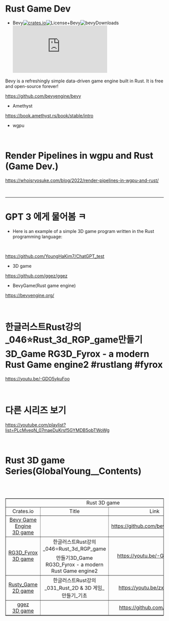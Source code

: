 # Rust Game Dev

- Bevy[![crates.io](https://img.shields.io/crates/v/bevy.svg)](https://crates.io/crates/bevy)![License+Bevy](https://img.shields.io/badge/license-MIT%2FApache-blue.svg)![bevyDownloads](https://img.shields.io/crates/d/bevy.svg)![bevystar](https://ghbtns.com/github-btn.html?user=twbs&repo=bevyengine&type=star&count=true)

Bevy is a refreshingly simple data-driven game engine built in Rust. It is free and open-source forever!

https://github.com/bevyengine/bevy

- Amethyst

https://book.amethyst.rs/book/stable/intro

- wgpu

<br>

# Render Pipelines in wgpu and Rust (Game Dev.)

https://whoisryosuke.com/blog/2022/render-pipelines-in-wgpu-and-rust/

<br>

<hr>


# GPT 3 에게 물어봄 ㅋ

- Here is an example of a simple 3D game program written in the Rust programming language:

<br>

https://github.com/YoungHaKim7/ChatGPT_test

- 3D game

https://github.com/ggez/ggez

- BevyGame(Rust game engine)

https://bevyengine.org/

<br>

# 한글러스트Rust강의\_046⭐️Rust_3d_RGP_game만들기3D_Game RG3D_Fyrox - a modern Rust Game engine2 #rustlang #fyrox

https://youtu.be/-GDO5ykuFoo

<br>

# 다른 시리즈 보기

https://youtube.com/playlist?list=PLcMveqN_07maeDuKrsf5GYMDB5obTWoWg

<br>

# Rust 3D game Series(GlobalYoung\_\_Contents)

<br>

<br>

<table border="1">
    <tr>
    <td colspan="3" align="center">Rust 3D game</td>
    </tr>
    <tr align="center">
        <td>Crates.io </td>
        <td>Title</td>
        <td>Link</td>
    </tr>
    <tr align="center">
        <td><a href="https://github.com/bevyengine/bevy">Bevy Game Engine<br>3D game</td></a>
        <td></td>
        <td><a href="https://github.com/bevyengine/bevy">https://github.com/bevyengine/bevy</a></td>
    </tr>
    <tr align="center">
        <td><a href="https://github.com/FyroxEngine/Fyrox">RG3D_Fyrox<br>3D game</td></a>
        <td>한글러스트Rust강의_046⭐️Rust_3d_RGP_game만들기3D_Game RG3D_Fyrox - a modern Rust Game engine2</td>
        <td><a href="https://youtu.be/-GDO5ykuFoo">https://youtu.be/-GDO5ykuFoo</a></td>
    </tr>
    <tr align="center">
        <td><a href="https://github.com/CleanCut/rusty_engine">Rusty_Game<br>2D game</td></a>
        <td>한글러스트Rust강의_031_Rust_2D & 3D 게임_만들기_기초</td>
        <td><a href="https://youtu.be/zxvtpyuMcFE">https://youtu.be/zxvtpyuMcFE</a></td>
    </tr>
    <tr align="center">
        <td><a href="https://ggez.rs/">ggez<br>3D game</td></a>
        <td></td>
        <td><a href="https://github.com/ggez/ggez">https://github.com/ggez/ggez</a></td>
    </tr>
</table>
